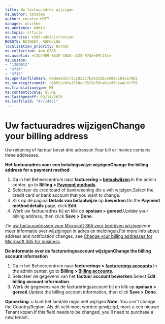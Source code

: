 ```yaml
---
title: Uw factuuradres wijzigen
ms.author: cmcatee
author: cmcatee-MSFT
manager: mnirkhe
ms.audience: Admin
ms.topic: article
ms.service: o365-administration
ROBOTS: NOINDEX, NOFOLLOW
localization_priority: Normal
ms.collection: Adm_O365
ms.assetid: ef2df989-8539-48b5-a324-97d2e09f14fe
ms.custom:
- "1200012"
- "4714"
- "4715"
ms.openlocfilehash: 09de8ad5c7251822c7b3ad33bce991c6b4ca7883
ms.sourcegitcommit: c6692ce0fa1358ec3529e59ca0ecdfdea4cdc759
ms.translationtype: MT
ms.contentlocale: nl-NL
ms.lasthandoff: 09/14/2020
ms.locfileid: "47714431"
---
```

# <a name="change-your-billing-address"></a><span data-ttu-id="f0395-102">Uw factuuradres wijzigen</span><span class="sxs-lookup"><span data-stu-id="f0395-102">Change your billing address</span></span>

<span data-ttu-id="f0395-103">Uw rekening of factuur bevat drie adressen.</span><span class="sxs-lookup"><span data-stu-id="f0395-103">Your bill or invoice contains three addresses.</span></span>

<span data-ttu-id="f0395-104">**Het factuuradres voor een betalingswijze wijzigen**</span><span class="sxs-lookup"><span data-stu-id="f0395-104">**Change the billing address for a payment method**</span></span>

1. <span data-ttu-id="f0395-105">Ga in het Beheercentrum naar **facturering > [betaalwijzen](https://go.microsoft.com/fwlink/p/?linkid=2018806)**.</span><span class="sxs-lookup"><span data-stu-id="f0395-105">In the admin center, go to **Billing > [Payment methods](https://go.microsoft.com/fwlink/p/?linkid=2018806)**.</span></span>
2. <span data-ttu-id="f0395-106">Selecteer de creditcard of bankrekening die u wilt wijzigen.</span><span class="sxs-lookup"><span data-stu-id="f0395-106">Select the credit card or bank account that you want to change.</span></span>
3. <span data-ttu-id="f0395-107">Klik op de pagina **Details van betaalwijze** op **bewerken**.</span><span class="sxs-lookup"><span data-stu-id="f0395-107">On the **Payment method details** page, click **Edit**.</span></span>
4. <span data-ttu-id="f0395-108">Werk uw factuuradres bij en klik op **opslaan > gereed**.</span><span class="sxs-lookup"><span data-stu-id="f0395-108">Update your billing address, then click **Save > Done**.</span></span>

<span data-ttu-id="f0395-109">Zie [uw factuuradressen voor Microsoft 365 voor bedrijven wijzigen](https://docs.microsoft.com/microsoft-365/commerce/billing-and-payments/change-your-billing-addresses?view=o365-worldwide)voor meer informatie over wijzigingen in adres en meldingen.</span><span class="sxs-lookup"><span data-stu-id="f0395-109">For more info about address and notification changes, see [Change your billing addresses for Microsoft 365 for business](https://docs.microsoft.com/microsoft-365/commerce/billing-and-payments/change-your-billing-addresses?view=o365-worldwide).</span></span>

<span data-ttu-id="f0395-110">**De informatie over de factureringsaccount wijzigen**</span><span class="sxs-lookup"><span data-stu-id="f0395-110">**Change the billing account information**</span></span>

1. <span data-ttu-id="f0395-111">Ga in het Beheercentrum naar **facturerings > [facturerings accounts](https://admin.microsoft.com/Adminportal/Home?source=applauncher#/BillingAccounts/billing-accounts)**.</span><span class="sxs-lookup"><span data-stu-id="f0395-111">In the admin center, go to **Billing > [Billing accounts](https://admin.microsoft.com/Adminportal/Home?source=applauncher#/BillingAccounts/billing-accounts)**.</span></span>
2. <span data-ttu-id="f0395-112">Selecteer de gegevens van het **factuur account bewerken**.</span><span class="sxs-lookup"><span data-stu-id="f0395-112">Select **Edit billing account information**.</span></span>
3. <span data-ttu-id="f0395-113">Werk de gegevens van de factureringsaccount bij en klik op **opslaan > gereed**.</span><span class="sxs-lookup"><span data-stu-id="f0395-113">Update the billing account information, then click **Save > Done**.</span></span>

<span data-ttu-id="f0395-114">**Opmerking**: u kunt het land/de regio niet wijzigen.</span><span class="sxs-lookup"><span data-stu-id="f0395-114">**Note**: You can't change the Country/Region.</span></span> <span data-ttu-id="f0395-115">Als dit veld moet worden gewijzigd, moet u een nieuwe Tenant kopen.</span><span class="sxs-lookup"><span data-stu-id="f0395-115">If this field needs to be changed, you'll need to purchase a new tenant.</span></span>
